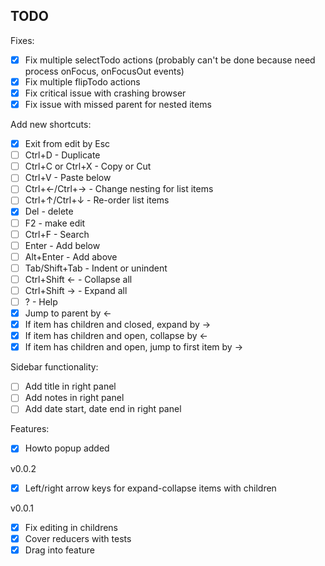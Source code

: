 TODO
----

Fixes:

 - [X] Fix multiple selectTodo actions (probably can't be done because need process onFocus, onFocusOut events)
 - [X] Fix multiple flipTodo actions
 - [X] Fix critical issue with crashing browser
 - [X] Fix issue with missed parent for nested items

Add new shortcuts:
 - [X] Exit from edit by Esc
 - [ ] Ctrl+D - Duplicate
 - [ ] Ctrl+C or Ctrl+X - Copy or Cut
 - [ ] Ctrl+V - Paste below
 - [ ] Ctrl+←/Ctrl+→ - Change nesting for list items
 - [ ] Ctrl+↑/Ctrl+↓ - Re-order list items
 - [X] Del - delete
 - [ ] F2 - make edit
 - [ ] Ctrl+F - Search
 - [ ] Enter - Add below
 - [ ] Alt+Enter - Add above
 - [ ] Tab/Shift+Tab - Indent or unindent
 - [ ] Ctrl+Shift ← - Collapse all
 - [ ] Ctrl+Shift → - Expand all
 - [ ] ? - Help
 - [X] Jump to parent by ←
 - [X] If item has children and closed, expand by →
 - [X] If item has children and open, collapse by ←
 - [X] If item has children and open, jump to first item by →

Sidebar functionality:

 - [ ] Add title in right panel
 - [ ] Add notes in right panel
 - [ ] Add date start, date end in right panel

Features:

 - [X] Howto popup added


v0.0.2

 - [X] Left/right arrow keys for expand-collapse items with children

v0.0.1

 - [X] Fix editing in childrens
 - [X] Cover reducers with tests
 - [X] Drag into feature
